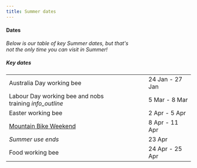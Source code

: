 ```yaml
---
title: Summer dates
---
```

<div class='dates-container__winter'>
  <h4>Dates</h4>
  <p style='max-width: 24em; margin-bottom: 1em'>
    <i>Below is our table of key Summer dates, but that's not the only time you can visit in Summer!</i>
  </p>
  <div>
    <h5>Key dates</h5>
    <table class='dates'>
      <tr><td>Australia Day working bee</td><td>24 Jan - 27 Jan</td></tr>
      <tr><td>Labour Day working bee and nobs <span style='white-space: nowrap'>training <i class='material-icons' title='Nobs training: Learning how to run and use the Chalet as a leader.<br><b>Note: no external bookings are available this weekend.</b>'>info_outline</i></span></td><td>5 Mar - 8 Mar</td></tr>
      <!--<tr><td>Summer Moot</td><td>9 Feb - 14 Feb</td></tr>-->
      <tr><td>Easter working bee</td><td>2 Apr - 5 Apr</td></tr>
      <tr><td><a href="https://bogongroverchalet.org.au/visiting/visiting-in-summer/#mountain-bike-weekend">Mountain Bike Weekend</a></td><td>8 Apr - 11 Apr</td></tr>
      <tr><td><i>Summer use ends</i></td><td>23 Apr</td></tr>
      <tr><td>Food working bee</td><td>24 Apr - 25 Apr</td></tr>
    </table>
  </div>
</div>
